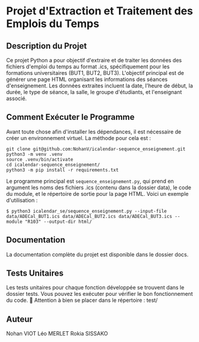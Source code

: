 # Projet d'Extraction et Traitement des Emplois du Temps

## Description du Projet

Ce projet Python a pour objectif d'extraire et de traiter les données des fichiers d'emploi du temps au format .ics, spécifiquement pour les formations universitaires (BUT1, BUT2, BUT3). L'objectif principal est de générer une page HTML organisant les informations des séances d'enseignement. Les données extraites incluent la date, l'heure de début, la durée, le type de séance, la salle, le groupe d'étudiants, et l'enseignant associé.


## Comment Exécuter le Programme
Avant toute chose afin d'installer les dépendances, il est nécessaire de créer un environnement virtuel. La méthode pour cela est :
```
git clone git@github.com:NohanV/icalendar-sequence_enseignement.git
python3 -m venv .venv
source .venv/bin/activate
cd icalendar-sequence_enseignement/
python3 -m pip install -r requirements.txt
```
Le programme principal est `sequence_enseignement.py`, qui prend en argument les noms des fichiers .ics (contenu dans la dossier data), le code du module, et le répertoire de sortie pour la page HTML. Voici un exemple d'utilisation :
```
$ python3 icalendar_se/sequence_enseignement.py --input-file data/ADECal_BUT1.ics data/ADECal_BUT2.ics data/ADECal_BUT3.ics --module "R103" --output-dir html/
```
## Documentation

La documentation complète du projet est disponible dans le dossier docs.

## Tests Unitaires

Les tests unitaires pour chaque fonction développée se trouvent dans le dossier tests. Vous pouvez les exécuter pour vérifier le bon fonctionnement du code.
🔶 Attention à bien se placer dans le répertoire : test/

## Auteur

Nohan VIOT
Léo MERLET
Rokia SISSAKO
